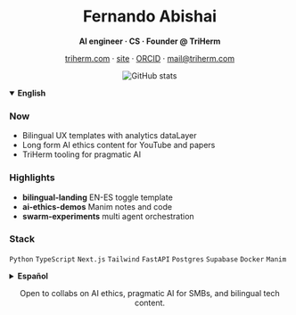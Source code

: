 <h1 align="center">Fernando Abishai</h1>
<p align="center"><b>AI engineer · CS · Founder @ TriHerm</b></p>
<p align="center">
  <a href="https://www.triherm.com">triherm.com</a> ·
  <a href="https://fernandoabishai.me">site</a> ·
  <a href="https://orcid.org/0009-0007-3381-7956">ORCID</a> ·
  <a href="mailto:mail@triherm.com">mail@triherm.com</a>
</p>


<p align="center">
  <picture>
    <!-- Dark -->
    <source
      media="(prefers-color-scheme: dark)"
      srcset="https://github-readme-stats.vercel.app/api?username=FernandoAbishai&show_icons=true&hide_title=true&hide_rank=true&include_all_commits=true&line_height=24&bg_color=0B1220&title_color=C084FC&text_color=E9E7FF&icon_color=F9D14A&hide_border=true"
    />
    <!-- Light -->
    <source
      media="(prefers-color-scheme: light)"
      srcset="https://github-readme-stats.vercel.app/api?username=FernandoAbishai&show_icons=true&hide_title=true&hide_rank=true&include_all_commits=true&line_height=24&bg_color=F4F1FF&title_color=6C2BD9&text_color=0B1220&icon_color=6C2BD9&hide_border=true"
    />
    <img
      alt="GitHub stats"
      src="https://github-readme-stats.vercel.app/api?username=FernandoAbishai&show_icons=true&hide_title=true&hide_rank=true&include_all_commits=true&line_height=24&bg_color=F4F1FF&title_color=6C2BD9&text_color=0B1220&icon_color=6C2BD9&hide_border=true"
    />
  </picture>
</p>



<details open>
<summary><b>English</b></summary>

### Now
- Bilingual UX templates with analytics dataLayer  
- Long form AI ethics content for YouTube and papers  
- TriHerm tooling for pragmatic AI

### Highlights
- **bilingual-landing** EN-ES toggle template  
- **ai-ethics-demos** Manim notes and code  
- **swarm-experiments** multi agent orchestration

### Stack
`Python` `TypeScript` `Next.js` `Tailwind` `FastAPI` `Postgres` `Supabase` `Docker` `Manim`
</details>

<details>
<summary><b>Español</b></summary>

### Ahora
- Plantillas UX bilingües con analítica  
- Contenido largo sobre ética de IA  
- Herramientas de TriHerm para IA práctica

### Destacados
- **bilingual-landing**  
- **ai-ethics-demos**  
- **swarm-experiments**

### Stack
`Python` `TypeScript` `Next.js` `Tailwind` `FastAPI` `Postgres` `Supabase` `Docker` `Manim`
</details>

<p align="center">Open to collabs on AI ethics, pragmatic AI for SMBs, and bilingual tech content.</p>
